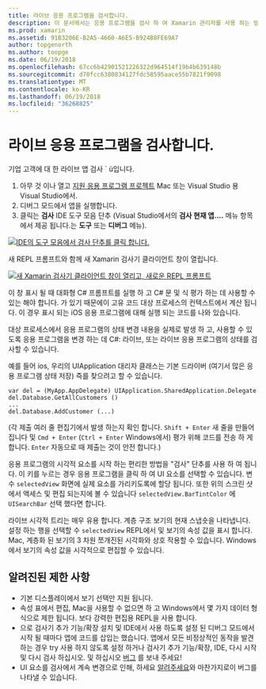 ```yaml
---
title: 라이브 응용 프로그램을 검사합니다.
description: 이 문서에서는 응용 프로그램을 검사 하 여 Xamarin 관리자를 사용 하는 방법을 설명 합니다. 또한 Xamarin 검사기 도구의 제한 사항을 설명합니다.
ms.prod: xamarin
ms.assetid: 91B3206E-B2A5-4660-A6E5-B924B8FE69A7
author: topgenorth
ms.author: toopge
ms.date: 06/19/2018
ms.openlocfilehash: 67cc6b42901521226322d964514f19b4b639148b
ms.sourcegitcommit: d70fcc6380834127fdc58595aace55b7821f9098
ms.translationtype: MT
ms.contentlocale: ko-KR
ms.lasthandoff: 06/19/2018
ms.locfileid: "36268825"
---
```

# <a name="inspecting-live-applications"></a>라이브 응용 프로그램을 검사합니다.

기업 고객에 대 한 라이브 앱 검사 ´ ù입니다.

1. 아무 것 이나 열고 [지원 응용 프로그램 프로젝트](~/tools/inspector/install.md#supported-platforms) Mac 또는 Visual Studio 용 Visual Studio에서.
1. 디버그 모드에서 앱을 실행합니다.
1. 클릭는 **검사** IDE 도구 모음 단추 (Visual Studio에서의 **검사 현재 앱....**  메뉴 항목에서 제공 됩니다.는 **도구** 또는 **디버그** 메뉴).

[![](inspect-images/mac-heres-the-button.png "IDE의 도구 모음에서 검사 단추를 클릭 합니다.")](inspect-images/mac-heres-the-button.png#lightbox)

새 REPL 프롬프트와 함께 새 Xamarin 검사기 클라이언트 창이 열립니다.

[![](inspect-images/inspector-0.7.0-map-inspect-small.png "새 Xamarin 검사기 클라이언트 창이 열리고, 새로운 REPL 프롬프트")](inspect-images/inspector-0.7.0-map-inspect.png#lightbox)

이 창 표시 될 때 대화형 C# 프롬프트를 실행 하 고 C# 문 및 식 평가 하는 데 사용할 수 있는 해야 합니다. 가 있기 때문에이 고유 코드 대상 프로세스의 컨텍스트에서 계산 됩니다. 이 경우 표시 되는 iOS 응용 프로그램에 대해 실행 되는 코드를 나와 있습니다.

대상 프로세스에서 응용 프로그램의 상태 변경 내용을 실제로 발생 하 고, 사용할 수 있도록 응용 프로그램을 변경 하는 데 C#: 라이브, 또는 라이브 응용 프로그램의 상태를 검사할 수 있습니다.

예를 들어 ios, 우리의 UIApplication 대리자 클래스는 기본 드라이버 (여기서 많은 응용 프로그램 상태 저장) 즉를 찾으려고 할 수 있습니다.

    var del = (MyApp.AppDelegate) UIApplication.SharedApplication.Delegate
    del.Database.GetAllCustomers ()
    ...
    del.Database.AddCustomer (...)

(각 제출 여러 줄 편집기에서 발생 하는지 확인 합니다. `Shift + Enter` 새 줄을 만들어집니다 및 `Cmd + Enter` (`Ctrl + Enter` Windows에서) 평가 위해 코드를 전송 하 게 합니다. `Enter` 자동으로 때 제출는 것이 안전 합니다.)

응용 프로그램의 시각적 요소를 시작 하는 편리한 방법을 "검사" 단추를 사용 하 여 됩니다. 이 키를 누르는 경우 응용 프로그램을 클릭 하 여 UI 요소를 선택할 수 있습니다. 변수 `selectedView` 화면에 실제 요소를 가리키도록에 할당 됩니다. 또한 위의 스크린 샷에서 액세스 및 편집 되는지에 볼 수 있습니다 `selectedView.BarTintColor` 에 `UISearchBar` 선택 했다면 합니다.

라이브 시각적 트리는 매우 유용 합니다. 계층 구조 보기의 현재 스냅숏을 나타냅니다. 설정 하는 행을 선택할 수 `selectedView` REPL에서 및 보기의 속성 값을 표시 합니다. Mac, 계층화 된 보기의 3 차원 쪼개진된 시각화와 상호 작용할 수 있습니다. Windows에서 보기의 속성 값을 시각적으로 편집할 수 있습니다.

## <a name="known-limitations"></a>알려진된 제한 사항

 - 기본 디스플레이에서 보기 선택만 지원 됩니다.
 - 속성 표에서 편집, Mac을 사용할 수 없으면 하 고 Windows에서 몇 가지 데이터 형식으로 제한 됩니다. 보다 강력한 편집용 REPL을 사용 합니다.
 - 으로 검사기 추가 기능/확장 설치 및 IDE에서 사용 하도록 설정 된 디버그 모드에서 시작 될 때마다 앱에 코드를 삽입는 했습니다. 앱에서 모든 비정상적인 동작을 발견 하는 경우 try 사용 하지 않도록 설정 하거나 검사기 추가 기능/확장, IDE, 다시 시작 및 다시 검사 하십시오. 및 하십시오 [버그](~/tools/inspector/install.md#reporting-bugs) 를 보내 주세요!
 - UI 요소를 검사에서 계속 변경으로 인해, 하세요 [알려주세요](~/tools/inspector/install.md#reporting-bugs)와 마찬가지로이 버그를 나타낼 수 있습니다.

